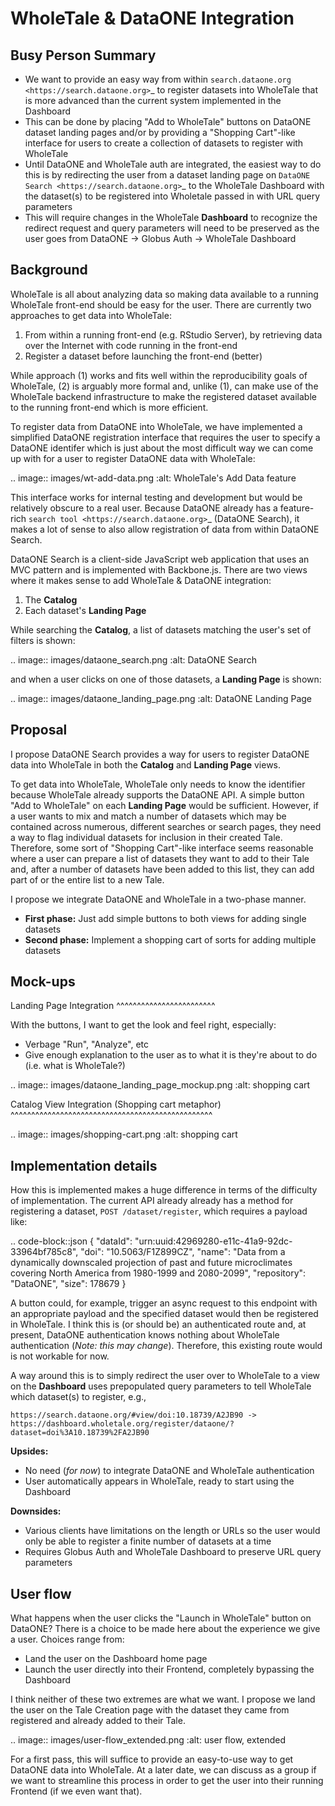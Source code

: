 WholeTale & DataONE Integration
===============================

Busy Person Summary
-------------------

 - We want to provide an easy way from within `search.dataone.org <https://search.dataone.org>`_ to register datasets into WholeTale that is more advanced than the current system implemented in the Dashboard
 - This can be done by placing "Add to WholeTale" buttons on DataONE dataset landing pages and/or by providing a "Shopping Cart"-like interface for users to create a collection of datasets to register with WholeTale
 - Until DataONE and WholeTale auth are integrated, the easiest way to do this is by redirecting the user from a dataset landing page on `DataONE Search <https://search.dataone.org>`_ to the WholeTale Dashboard with the dataset(s) to be registered into Wholetale passed in with URL query parameters
 - This will require changes in the WholeTale **Dashboard** to recognize the redirect request and query parameters will need to be preserved as the user goes from DataONE -> Globus Auth -> WholeTale Dashboard

Background
----------

WholeTale is all about analyzing data so making data available to a running WholeTale front-end should be easy for the user.
There are currently two approaches to get data into WholeTale:

1. From within a running front-end (e.g. RStudio Server), by retrieving data over the Internet with code running in the front-end
2. Register a dataset before launching the front-end (better)

While approach (1) works and fits well within the reproducibility goals of WholeTale, (2) is arguably more formal and, unlike (1), can make use of the WholeTale backend infrastructure to make the registered dataset available to the running front-end which is more efficient.

To register data from DataONE into WholeTale, we have implemented a simplified DataONE registration interface that requires the user to specify a DataONE identifer which is just about the most difficult way we can come up with for a user to register DataONE data with WholeTale:

.. image:: images/wt-add-data.png
    :alt: WholeTale's Add Data feature

This interface works for internal testing and development but would be relatively obscure to a real user.
Because DataONE already has a feature-rich `search tool <https://search.dataone.org>`_ (DataONE Search), it makes a lot of sense to also allow registration of data from within DataONE Search.

DataONE Search is a client-side JavaScript web application that uses an MVC pattern and is implemented with Backbone.js.
There are two views where it makes sense to add WholeTale & DataONE integration:

 1. The **Catalog**
 2. Each dataset's **Landing Page**

While searching the **Catalog**, a list of datasets matching the user's set of filters is shown:

.. image:: images/dataone_search.png
    :alt: DataONE Search

and when a user clicks on one of those datasets, a **Landing Page** is shown:

.. image:: images/dataone_landing_page.png
    :alt: DataONE Landing Page

Proposal
--------

I propose DataONE Search provides a way for users to register DataONE data into WholeTale in both the **Catalog** and **Landing Page** views.

To get data into WholeTale, WholeTale only needs to know the identifier because WholeTale already supports the DataONE API.
A simple button "Add to WholeTale" on each **Landing Page** would be sufficient.
However, if a user wants to mix and match a number of datasets which may be contained across numerous, different searches or search pages, they need a way to flag individual datasets for inclusion in their created Tale.
Therefore, some sort of "Shopping Cart"-like interface seems reasonable where a user can prepare a list of datasets they want to add to their Tale and, after a number of datasets have been added to this list, they can add part of or the entire list to a new Tale.

I propose we integrate DataONE and WholeTale in a two-phase manner.

  - **First phase:** Just add simple buttons to both views for adding single datasets
  - **Second phase:** Implement a shopping cart of sorts for adding multiple datasets

Mock-ups
--------

Landing Page Integration
^^^^^^^^^^^^^^^^^^^^^^^^

With the buttons, I want to get the look and feel right, especially:

 - Verbage "Run", "Analyze", etc
 - Give enough explanation to the user as to what it is they're about to do (i.e. what is WholeTale?)

.. image:: images/dataone_landing_page_mockup.png
    :alt: shopping cart

Catalog View Integration (Shopping cart metaphor)
^^^^^^^^^^^^^^^^^^^^^^^^^^^^^^^^^^^^^^^^^^^^^^^^^

.. image:: images/shopping-cart.png
    :alt: shopping cart

Implementation details
----------------------

How this is implemented makes a huge difference in terms of the difficulty of implementation.
The current API already already has a method for registering a dataset, ``POST /dataset/register``, which requires a payload like:

.. code-block::json
  {
      "dataId": "urn:uuid:42969280-e11c-41a9-92dc-33964bf785c8",
      "doi": "10.5063/F1Z899CZ",
      "name": "Data from a dynamically downscaled projection of past and future microclimates covering North America from 1980-1999 and 2080-2099",
      "repository": "DataONE",
      "size": 178679
  }

A button could, for example, trigger an async request to this endpoint with an appropriate payload and the specified dataset would then be registered in WholeTale.
I think this is (or should be) an authenticated route and, at present, DataONE authentication knows nothing about WholeTale authentication (*Note: this may change*).
Therefore, this existing route would is not workable for now.

A way around this is to simply redirect the user over to WholeTale to a view on the **Dashboard** uses prepopulated query parameters to tell WholeTale which dataset(s) to register, e.g.,

``https://search.dataone.org/#view/doi:10.18739/A2JB90 -> https://dashboard.wholetale.org/register/dataone/?dataset=doi%3A10.18739%2FA2JB90``

**Upsides:**

  - No need (*for now*) to integrate DataONE and WholeTale authentication
  - User automatically appears in WholeTale, ready to start using the Dashboard

**Downsides:**

  - Various clients have limitations on the length or URLs so the user would only be able to register a finite number of datasets at a time
  - Requires Globus Auth and WholeTale Dashboard to preserve URL query parameters

User flow
---------

What happens when the user clicks the "Launch in WholeTale" button on DataONE?
There is a choice to be made here about the experience we give a user.
Choices range from:

  - Land the user on the Dashboard home page
  - Launch the user directly into their Frontend, completely bypassing the Dashboard

I think neither of these two extremes are what we want.
I propose we land the user on the Tale Creation page with the dataset they came from registered and already added to their Tale.

.. image:: images/user-flow_extended.png
    :alt: user flow, extended

For a first pass, this will suffice to provide an easy-to-use way to get DataONE data into WholeTale.
At a later date, we can discuss as a group if we want to streamline this process in order to get the user into their running Frontend (if we even want that).
